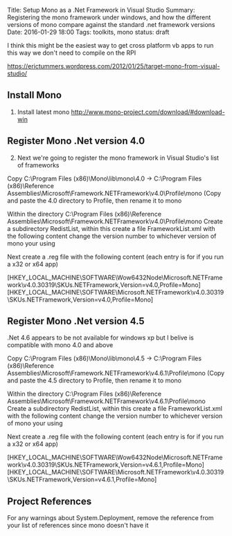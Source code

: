 Title: Setup Mono as a .Net Framework in Visual Studio
Summary: Registering the mono framework under windows, and how the different versions of mono compare against the standard .net framework versions
Date: 2016-01-29 18:00
Tags: toolkits, mono
status: draft

I think this might be the easiest way to get cross platform vb apps to run
this way we don't need to compile on the RPI

https://erictummers.wordpress.com/2012/01/25/target-mono-from-visual-studio/

## Install Mono

1. Install latest mono
http://www.mono-project.com/download/#download-win

## Register Mono .Net version 4.0

2. Next we're going to register the mono framework in Visual Studio's list of frameworks

Copy C:\Program Files (x86)\Mono\lib\mono\4.0 -> C:\Program Files (x86)\Reference Assemblies\Microsoft\Framework\.NETFramework\v4.0\Profile\mono
(Copy and paste the 4.0 directory to Profile, then rename it to mono

Within the directory C:\Program Files (x86)\Reference Assemblies\Microsoft\Framework\.NETFramework\v4.0\Profile\mono
Create a subdirectory RedistList, within this create a file FrameworkList.xml with the following content
change the version number to whichever version of mono your using

<?xml version="1.0" encoding="UTF-8"?>
<FileList ToolsVersion="4.0" RuntimeVersion="4.0" Name=".NET Framework 4 Mono Profile" Redist="Mono_4.0"> 
</FileList>

Next create a .reg file with the following content
(each entry is for if you run a x32 or x64 app)

[HKEY_LOCAL_MACHINE\SOFTWARE\Wow6432Node\Microsoft\.NETFramework\v4.0.30319\SKUs\.NETFramework,Version=v4.0,Profile=Mono]
[HKEY_LOCAL_MACHINE\SOFTWARE\Microsoft\.NETFramework\v4.0.30319\SKUs\.NETFramework,Version=v4.0,Profile=Mono]


## Register Mono .Net version 4.5

.Net 4.6 appears to be not available for windows xp
but I belive is compatible with mono 4.0 and above

Copy C:\Program Files (x86)\Mono\lib\mono\4.5 -> C:\Program Files (x86)\Reference Assemblies\Microsoft\Framework\.NETFramework\v4.6.1\Profile\mono
(Copy and paste the 4.5 directory to Profile, then rename it to mono

Within the directory C:\Program Files (x86)\Reference Assemblies\Microsoft\Framework\.NETFramework\v4.6.1\Profile\mono
Create a subdirectory RedistList, within this create a file FrameworkList.xml with the following content
change the version number to whichever version of mono your using

<?xml version="1.0" encoding="UTF-8"?>
<FileList ToolsVersion="4.0" RuntimeVersion="4.5" Name=".NET Framework 4.5 Mono Profile" Redist="Mono_4.5"> 
</FileList>

Next create a .reg file with the following content
(each entry is for if you run a x32 or x64 app)

[HKEY_LOCAL_MACHINE\SOFTWARE\Wow6432Node\Microsoft\.NETFramework\v4.0.30319\SKUs\.NETFramework,Version=v4.6.1,Profile=Mono]
[HKEY_LOCAL_MACHINE\SOFTWARE\Microsoft\.NETFramework\v4.0.30319\SKUs\.NETFramework,Version=v4.6.1,Profile=Mono]

## Project References

For any warnings about System.Deployment, remove the reference from your list of references since mono doesn't have it


